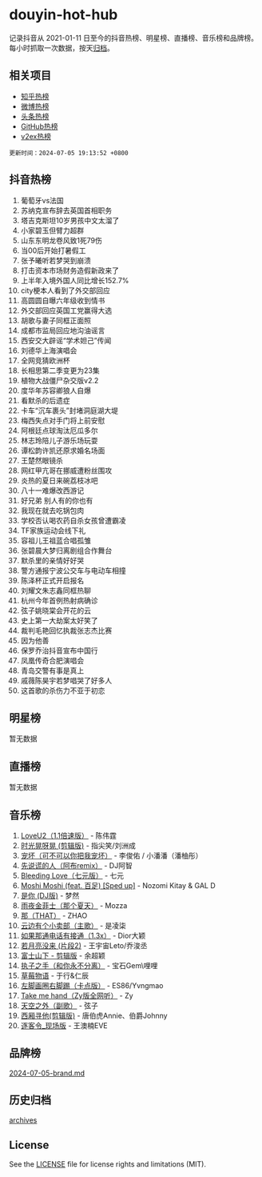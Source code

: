 # douyin-hot-hub

记录抖音从 2021-01-11 日至今的抖音热榜、明星榜、直播榜、音乐榜和品牌榜。每小时抓取一次数据，按天[归档](archives)。

## 相关项目

- [知乎热榜](https://github.com/lonnyzhang423/zhihu-hot-hub)
- [微博热榜](https://github.com/lonnyzhang423/weibo-hot-hub)
- [头条热榜](https://github.com/lonnyzhang423/toutiao-hot-hub)
- [GitHub热榜](https://github.com/lonnyzhang423/github-hot-hub)
- [v2ex热榜](https://github.com/lonnyzhang423/v2ex-hot-hub)


`更新时间：2024-07-05 19:13:52 +0800`

## 抖音热榜

1. 葡萄牙vs法国
1. 苏纳克宣布辞去英国首相职务
1. 塔吉克斯坦10岁男孩中文太溜了
1. 小家碧玉但臂力超群
1. 山东东明龙卷风致1死79伤
1. 当00后开始打暑假工
1. 张予曦听若梦哭到崩溃
1. 打击资本市场财务造假新政来了
1. 上半年入境外国人同比增长152.7%
1. city梗本人看到了外交部回应
1. 高圆圆自曝六年级收到情书
1. 外交部回应英国工党赢得大选
1. 胡歌与妻子同框正面照
1. 成都市监局回应地沟油谣言
1. 西安交大辟谣“学术妲己”传闻
1. 刘德华上海演唱会
1. 全网竞猜欧洲杯
1. 长相思第二季变更为23集
1. 植物大战僵尸杂交版v2.2
1. 度华年苏容卿狼人自爆
1. 看默杀的后遗症
1. 卡车“沉车裹头”封堵洞庭湖大堤
1. 梅西失点对手门将上前安慰
1. 阿根廷点球淘汰厄瓜多尔
1. 林志玲陪儿子游乐场玩耍
1. 谭松韵许凯还原求婚名场面
1. 王楚然眼镜杀
1. 网红甲亢哥在挪威遭粉丝围攻
1. 炎热的夏日来碗荔枝冰吧
1. 八十一难爆改西游记
1. 好兄弟 别人有的你也有
1. 我现在就去吃锅包肉
1. 学校否认喝农药自杀女孩曾遭霸凌
1. TF家族运动会线下礼
1. 容祖儿王祖蓝合唱孤雏
1. 张碧晨大梦归离剧组合作舞台
1. 默杀里的亲情好好哭
1. 警方通报宁波公交车与电动车相撞
1. 陈泽杯正式开启报名
1. 刘耀文朱志鑫同框热聊
1. 杭州今年首例热射病确诊
1. 弦子姚晓棠会开花的云
1. 史上第一大劫案太好笑了
1. 裁判毛艳回忆执裁张志杰比赛
1. 因为他善
1. 保罗乔治抖音宣布中国行
1. 凤凰传奇合肥演唱会
1. 青岛交警有事是真上
1. 戚薇陈昊宇若梦唱哭了好多人
1. 这首歌的杀伤力不亚于初恋

## 明星榜

暂无数据

## 直播榜

暂无数据

## 音乐榜

1. [LoveU2（1.1倍速版）](https://sf3-cdn-tos.douyinstatic.com/obj/tos-cn-ve-2774/oQMeDffLaEmgMwgCOEMAFCI6INzoFPgWdD0rsa) - 陈伟霆
1. [时光晃呀晃 (剪辑版)](https://sf5-hl-cdn-tos.douyinstatic.com/obj/tos-cn-ve-2774/o8ACeQem3gwI1x3GIYGAfKG0LJebKFRJDwRwyW) - 指尖笑/刘洲成
1. [宠坏（可不可以你把我宠坏）](https://sf3-cdn-tos.douyinstatic.com/obj/tos-cn-ve-2774/ocWI8ft2gd0rAfXKzvKGeMQM6fVLTLfA8UJzwl) - 李俊佑 / 小潘潘（潘柚彤）
1. [先说谎的人（阿布remix）](https://sf5-hl-cdn-tos.douyinstatic.com/obj/tos-cn-ve-2774/owQtOFmAzBgxBKDOYfeCTQTgE9cDORrOQqmCZy) - DJ阿智
1. [Bleeding Love（七元版）](https://sf5-hl-cdn-tos.douyinstatic.com/obj/tos-cn-ve-2774/oEgC9eZFHQ1MfSRnrfkzFp8AayDWqAQMABBgUs) - 七元
1. [Moshi Moshi (feat. 百足) [Sped up]](https://sf3-cdn-tos.douyinstatic.com/obj/tos-cn-ve-2774/ocCPFQcXJLeroaIdQLIGAoeeYM3OAUYGDguHXz) - Nozomi Kitay & GAL D
1. [是你 (DJ版)](https://sf5-hl-cdn-tos.douyinstatic.com/obj/tos-cn-ve-2774/1ec766e572b34c42853ce6315d426850) - 梦然
1. [雨夜金菲士（那个夏天）](https://sf5-hl-cdn-tos.douyinstatic.com/obj/tos-cn-ve-2774/osPmPLDWQBBE2Z6bftCgYwkFaF4pEYEneXaZQs) - Mozza
1. [那（THAT）](https://sf3-cdn-tos.douyinstatic.com/obj/tos-cn-ve-2774/oIIWGeBZCnlGx9tl0gFlCfwlQbj7QWAD8HYAGg) - ZHAO
1. [云边有个小卖部（主歌）](https://sf5-hl-cdn-tos.douyinstatic.com/obj/tos-cn-ve-2774/okvgzOZylLA4WYUHkAhpy5DrCiqAmBjiMIkJp) - 是凌柒
1. [如果那通电话有接通（1.3x）](https://sf5-hl-cdn-tos.douyinstatic.com/obj/tos-cn-ve-2774/ocJeJKhUhAJG8EYZiEFfGFAPkD3beMQ5mwDv1e) - Dior大颖
1. [若月亮没来 (片段2)](https://sf5-hl-cdn-tos.douyinstatic.com/obj/tos-cn-ve-2774/ocQavLLjkCOeDxGyYeIMGgNAIwJ0QXE1Ve3Fzv) - 王宇宙Leto/乔浚丞
1. [富士山下 - 剪辑版](https://sf5-hl-cdn-tos.douyinstatic.com/obj/tos-cn-ve-2774/o4QGmeUZhQXvtC5BDkogeQni8WbdCBUJEYI12v) - 余超颖
1. [执子之手（和你永不分离）](https://sf3-cdn-tos.douyinstatic.com/obj/tos-cn-ve-2774/oU4mUWISThYfqtA61VOl8PAQGeK2LGGQfFCZfY) - 宝石Gem\哩哩
1. [草莓物语](https://sf5-hl-cdn-tos.douyinstatic.com/obj/tos-cn-ve-2774/okynhJ7jEAIIZBfsLgYMEI8QC3WbQNN66RKzhT) - 于行&仁辰
1. [左脚画圈右脚踢（卡点版）](https://sf3-cdn-tos.douyinstatic.com/obj/tos-cn-ve-2774/oAoAIr8BJv8B7W4CEBMsaSfDWrAiF4izwIDMJg) - ES86/Yvngmao
1. [Take me hand（Zy版全网听）](https://sf5-hl-cdn-tos.douyinstatic.com/obj/tos-cn-ve-2774/owyUoUuVpA1I7BiszAYMSqbGseWQw8P7Ea2BiR) - Zy
1. [天空之外（副歌）](https://sf5-hl-cdn-tos.douyinstatic.com/obj/tos-cn-ve-2774/oAYn0BTp8jS8iSyZSHMUWAikyvAWI1c7aiJTr) - 弦子
1. [西厢寻他(剪辑版)](https://sf3-cdn-tos.douyinstatic.com/obj/tos-cn-ve-2774/oUsAVfAQKlRNxEv5qxvIB8o5qmIWUcXbzJKJhw) - 唐伯虎Annie、伯爵Johnny
1. [逐客令_现场版](https://sf5-hl-cdn-tos.douyinstatic.com/obj/tos-cn-ve-2774/okjvqFftEMAIgLPvI8f4MT5CZVyxmDQdBOwjBv) - 王澳楠EVE

## 品牌榜

[2024-07-05-brand.md](archives/2024-07-05-brand.md)

## 历史归档

[archives](archives)

## License

See the [LICENSE](LICENSE) file for license rights and limitations (MIT).
